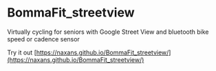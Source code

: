 # BommaFit_streetview
Virtually cycling for seniors with Google Street View and bluetooth bike speed or cadence sensor

Try it out [https://naxans.github.io/BommaFit_streetview/](https://naxans.github.io/BommaFit_streetview/)
